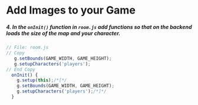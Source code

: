 # Add Images to your Game

##### 4. In the `onInit()` _function_ in `room.js` add functions so that on the backend loads the size of the map and your character.

```javascript
// File: room.js
// Copy
   g.setBounds(GAME_WIDTH, GAME_HEIGHT);
   g.setupCharacters('players');
// End Copy
  onInit() {
    g.setup(this);/*[*/
    g.setBounds(GAME_WIDTH, GAME_HEIGHT);
    g.setupCharacters('players');/*]*/
  }
```